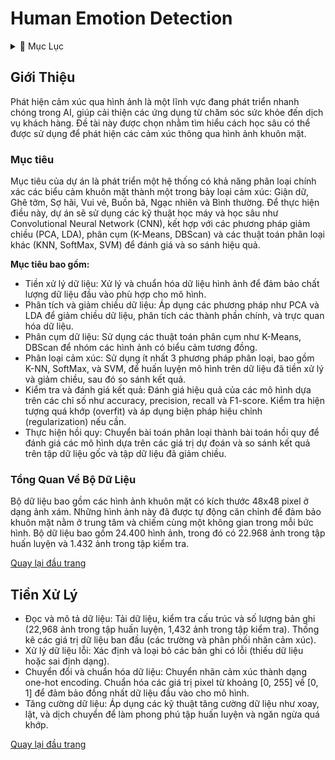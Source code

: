 <a name="top"></a>

# **Human Emotion Detection**

<details>
  <summary>📖 Mục Lục</summary>

  1. [Giới Thiệu](#giới-thiệu)
  2. [Tiền Xử Lý](#tiền-xử-lý)

</details>

## Giới Thiệu
Phát hiện cảm xúc qua hình ảnh là một lĩnh vực đang phát triển nhanh chóng trong AI, giúp cải thiện các ứng dụng từ chăm sóc sức khỏe đến dịch vụ khách hàng. Đề tài này được chọn nhằm tìm hiểu cách học sâu có thể được sử dụng để phát hiện các cảm xúc thông qua hình ảnh khuôn mặt.

### Mục tiêu
Mục tiêu của dự án là phát triển một hệ thống có khả năng phân loại chính xác các biểu cảm khuôn mặt thành một trong bảy loại cảm xúc: Giận dữ, Ghê tởm, Sợ hãi, Vui vẻ, Buồn bã, Ngạc nhiên và Bình thường. Để thực hiện điều này, dự án sẽ sử dụng các kỹ thuật học máy và học sâu như Convolutional Neural Network (CNN), kết hợp với các phương pháp giảm chiều (PCA, LDA), phân cụm (K-Means, DBScan) và các thuật toán phân loại khác (KNN, SoftMax, SVM) để đánh giá và so sánh hiệu quả.

**Mục tiêu bao gồm:**
- Tiền xử lý dữ liệu: Xử lý và chuẩn hóa dữ liệu hình ảnh để đảm bảo chất lượng dữ liệu đầu vào phù hợp cho mô hình.
- Phân tích và giảm chiều dữ liệu: Áp dụng các phương pháp như PCA và LDA để giảm chiều dữ liệu, phân tích các thành phần chính, và trực quan hóa dữ liệu.
- Phân cụm dữ liệu: Sử dụng các thuật toán phân cụm như K-Means, DBScan để nhóm các hình ảnh có biểu cảm tương đồng.
- Phân loại cảm xúc: Sử dụng ít nhất 3 phương pháp phân loại, bao gồm K-NN, SoftMax, và SVM, để huấn luyện mô hình trên dữ liệu đã tiền xử lý và giảm chiều, sau đó so sánh kết quả.
- Kiểm tra và đánh giá kết quả: Đánh giá hiệu quả của các mô hình dựa trên các chỉ số như accuracy, precision, recall và F1-score. Kiểm tra hiện tượng quá khớp (overfit) và áp dụng biện pháp hiệu chỉnh (regularization) nếu cần.
- Thực hiện hồi quy: Chuyển bài toán phân loại thành bài toán hồi quy để đánh giá các mô hình dựa trên các giá trị dự đoán và so sánh kết quả trên tập dữ liệu gốc và tập dữ liệu đã giảm chiều.

### Tổng Quan Về Bộ Dữ Liệu
Bộ dữ liệu bao gồm các hình ảnh khuôn mặt có kích thước 48x48 pixel ở dạng ảnh xám. Những hình ảnh này đã được tự động căn chỉnh để đảm bảo khuôn mặt nằm ở trung tâm và chiếm cùng một không gian trong mỗi bức hình. Bộ dữ liệu bao gồm 24.400 hình ảnh, trong đó có 22.968 ảnh trong tập huấn luyện và 1.432 ảnh trong tập kiểm tra.

[Quay lại đầu trang](#top)

## Tiền Xử Lý
- Đọc và mô tả dữ liệu:
Tải dữ liệu, kiểm tra cấu trúc và số lượng bản ghi (22,968 ảnh trong tập huấn luyện, 1,432 ảnh trong tập kiểm tra). Thống kê các giá trị dữ liệu ban đầu (các trường và phân phối nhãn cảm xúc).
- Xử lý dữ liệu lỗi:
Xác định và loại bỏ các bản ghi có lỗi (thiếu dữ liệu hoặc sai định dạng).
- Chuyển đổi và chuẩn hóa dữ liệu:
Chuyển nhãn cảm xúc thành dạng one-hot encoding.
Chuẩn hóa các giá trị pixel từ khoảng [0, 255] về [0, 1] để đảm bảo đồng nhất dữ liệu đầu vào cho mô hình.
- Tăng cường dữ liệu:
Áp dụng các kỹ thuật tăng cường dữ liệu như xoay, lật, và dịch chuyển để làm phong phú tập huấn luyện và ngăn ngừa quá khớp.

[Quay lại đầu trang](#top)

